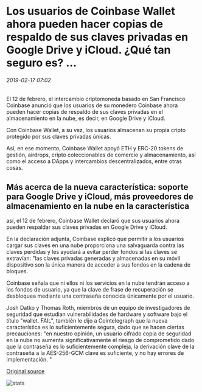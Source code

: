 # Los usuarios de Coinbase Wallet ahora pueden hacer copias de respaldo de sus claves privadas en Google Drive y iCloud. ¿Qué tan seguro es? ...

###### 2019-02-17 07:02

El 12 de febrero, el intercambio criptomoneda basado en San Francisco Coinbase anunció que los usuarios de su monedero Coinbase ahora pueden hacer copias de respaldo de sus claves privadas en el almacenamiento en la nube, es decir, en Google Drive y iCloud.

Con Coinbase Wallet, a su vez, los usuarios almacenan su propia cripto protegido por sus claves privadas únicas.

Así, en ese momento, Coinbase Wallet apoyó ETH y ERC-20 tokens de gestión, airdrops, cripto coleccionables de comercio y almacenamiento, así como el acceso a DApps y intercambios descentralizados, entre otras cosas.

## Más acerca de la nueva característica: soporte para Google Drive y iCloud, más proveedores de almacenamiento en la nube en la característica

así, el 12 de febrero, Coinbase Wallet declaró que sus usuarios ahora pueden respaldar sus claves privadas en Google Drive y iCloud.

En la declaración adjunta, Coinbase explicó que permitir a los usuarios cargar sus claves en una nube proporciona una salvaguarda contra las claves perdidas y les ayudará a evitar perder fondos si las claves se extravían: "las claves privadas generadas y almacenadas en su móvil dispositivo son la única manera de acceder a sus fondos en la cadena de bloques.

Coinbase señala que ni ellos ni los servicios en la nube tendrán acceso a los fondos de usuario, ya que la clave de frase de recuperación se desbloquea mediante una contraseña conocida únicamente por el usuario.

Josh Datko y Thomas Roth, miembros de un equipo de investigadores de seguridad que estudian vulnerabilidades de hardware y software bajo el título "wallet. FAIL", también le dijo a Cointelegraph que la nueva característica es lo suficientemente segura, dado que se hacen ciertas precauciones: "en nuestro opinión, un usuario cifrado copia de seguridad en la nube no aumenta significativamente el riesgo de comprometido dado que la contraseña es lo suficientemente compleja, la derivación clave de la contraseña a la AES-256-GCM clave es suficiente, y no hay errores de implementación. "

[Original source](https://cointelegraph.com/news/coinbase-wallet-users-can-now-back-up-their-private-keys-on-google-drive-and-icloud-how-safe-is-it)

![stats](https://c.statcounter.com/11760860/0/a89fa40b/1/ "stats")